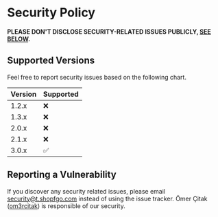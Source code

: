 # Security Policy

**PLEASE DON'T DISCLOSE SECURITY-RELATED ISSUES PUBLICLY, [SEE BELOW](#reporting-a-vulnerability).**

## Supported Versions

Feel free to report security issues based on the following chart.

| Version | Supported          |
| ------- | ------------------ |
| 1.2.x   | :x:                |
| 1.3.x   | :x:                |
| 2.0.x   | :x:                |
| 2.1.x   | :x: |
| 3.0.x   | :white_check_mark: |

## Reporting a Vulnerability

If you discover any security related issues, please email security@t.shopfgo.com instead of using the issue tracker. Ömer Çitak ([om3rcitak](https://github.com/om3rcitak)) is responsible of our security.
